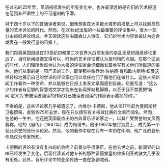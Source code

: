 在过去的25年里，英语报纸发生的所有变化中，也许最深远的是它们的艺术报道在范围和严肃性上的不可遏制的下滑。

对于四十岁以下的普通读者来说，很难想象在大多数大城市的报纸上可以找到高质量的艺术评论的时代。然而，在20世纪出版的一些最重要的评论集中，很大一部分由报纸评论组成。今天阅读这些书籍会让人惊叹，它们的学术内容曾被认为适合发表在一般发行量的日报上。

我们距离英国报纸在20世纪初和第二次世界大战前发表的杂乱无章的报纸评论更远了，当时新闻纸便宜得可以，时尚的艺术评论被认为是刊物的点缀。在那个遥远的时代，人们理所当然地认为大报的评论家会详细而长篇地写有关他们所报道的事件。他们从事的是一项严肃的工作，即使那些像乔治·伯纳德·肖和欧内斯特·纽曼这样轻松地展示自己的学识的评论家也可以信任他们了解他们在做什么。这些人把新闻工作看作一种使命，并以能够在日报上发表文章而感到自豪。纽曼写道：“这么少的作者有足够的智慧或文学才能来在新闻界站稳脚跟，以至于我不禁要把‘新闻’定义为‘未被读者阅读的作家对已被读者阅读的作家表示蔑视的词’。”

不幸的是，这些评论家几乎被遗忘了。内维尔·卡德斯，他从1917年起为曼彻斯特卫报撰稿，直到1975年去世，现在只以撰写有关板球比赛的文章而闻名。然而，在他的一生中，他还是英国最杰出的古典音乐评论家之一，以其广受赞誉的文风而著称，他的《自传》（1947年）成为畅销书。他于1967年被封为爵士，成为第一个获此荣誉的音乐评论家。然而，他的著作中现在只有一本仍在印刷，他广泛的音乐作品仅为专家所知。

卡德斯的评论有没有复兴的机会呢？前景似乎很渺茫。在他去世之前，新闻界的口味已经发生了变化，后现代读者对他专长的那种富丽堂皇的维多利亚式散文几乎没有用处。此外，音乐评论中的业余传统一直在急剧减弱。